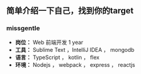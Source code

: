 ## 简单介绍一下自己，找到你的target

### missgentle

- **岗位：** Web 前端开发  1 year
- **工具：** Sublime Text ，IntelliJ IDEA ， mongodb
- **语言：** TypeScript ， kotlin ， flex 
- **环境：** Nodejs ， webpack ， express ， reactjs

